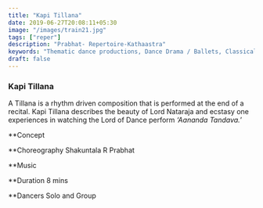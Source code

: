 ```yaml
---
title: "Kapi Tillana"
date: 2019-06-27T20:08:11+05:30
image: "/images/train21.jpg"
tags: ["reper"]
description: "Prabhat- Repertoire-Kathaastra"
keywords: "Thematic dance productions, Dance Drama / Ballets, Classical dance sequences."
draft: false
---
```


### Kapi Tillana

A Tillana is a rhythm driven composition that is performed at the end of a recital. Kapi Tillana describes the beauty of Lord Nataraja and ecstasy one experiences in watching the Lord of Dance perform _‘Aananda Tandava._’

**Concept

**Choreography Shakuntala R Prabhat

**Music

**Duration 8 mins

**Dancers Solo and Group
